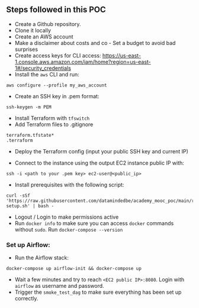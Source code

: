 ## Steps followed in this POC

* Create a Github repository.
* Clone it locally
* Create an AWS account
* Make a disclaimer about costs and co - Set a budget to avoid bad surprises
* Create access keys for CLI access: https://us-east-1.console.aws.amazon.com/iam/home?region=us-east-1#/security_credentials
* Install the `aws` CLI and run:
```
aws configure --profile my_aws_account
```

* Create an SSH key in .pem format:
```
ssh-keygen -m PEM
```

* Install Terraform with `tfswitch`
* Add Terraform files to .gitignore
```
terraform.tfstate*
.terraform
```
* Deploy the Terraform config (input your public SSH key and current IP)

* Connect to the instance using the output EC2 instance public IP with:
```
ssh -i <path to your .pem key> ec2-user@<public_ip>
```

* Install prerequisites with the following script:
```
curl -sSf 'https://raw.githubusercontent.com/datamindedbe/academy_mooc_poc/main/references/airflow/pre-setup.sh' | bash -
```

* Logout / Login to make permissions active
* Run `docker info` to make sure you can access `docker` commands without `sudo`. Run `docker-compose --version`

### Set up Airflow:

* Run the Airflow stack:
```
docker-compose up airflow-init && docker-compose up
```

* Wait a few minutes and try to reach `<EC2 public IP>:8080`. Login with `airflow` as username and password.
* Trigger the `smoke_test_dag` to make sure everything has been set up correctly.

